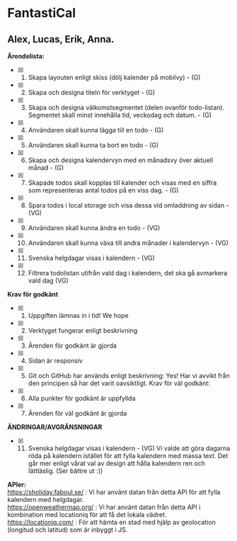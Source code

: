# FantastiCal

## Alex, Lucas, Erik, Anna.

**Ärendelista:**

- [x] 1. Skapa layouten enligt skiss (dölj kalender på mobilvy) - (G)
- [x] 2. Skapa och designa titeln för verktyget - (G)
- [x] 3. Skapa och designa välkomstsegmentet (delen ovanför todo-listan). Segmentet skall
     minst innehålla tid, veckodag och datum. - (G)
- [x] 4. Användaren skall kunna lägga till en todo - (G)
- [x] 5. Användaren skall kunna ta bort en todo - (G)
- [x] 6. Skapa och designa kalendervyn med en månadsvy över aktuell månad - (G)
- [x] 7. Skapade todos skall kopplas till kalender och visas med en siffra som representeras
     antal todos på en viss dag. - (G)
- [x] 8. Spara todos i local storage och visa dessa vid omladdning av sidan - (VG)
- [x] 9. Användaren skall kunna ändra en todo - (VG)
- [x] 10. Användaren skall kunna växa till andra månader i kalendervyn - (VG)
- [x] 11. Svenska helgdagar visas i kalendern - (VG)
- [x] 12. Filtrera todolistan utifrån vald dag i kalendern, det ska gå avmarkera vald dag (VG)

**Krav för godkänt**

- [x] 1. Uppgiften lämnas in i tid! We hope
- [x] 2. Verktyget fungerar enligt beskrivning
- [x] 3. Ärenden för godkänt är gjorda
- [x] 4. Sidan är responsiv
- [x] 5. Git och GitHub har används enligt beskrivning: Yes! Har vi avvikt från den principen så har det varit oavsiktligt.
     Krav för väl godkänt:
- [x] 6. Alla punkter för godkänt är uppfyllda
- [x] 7. Ärenden för väl godkänt är gjorda

**ÄNDRINGAR/AVGRÄNSNINGAR**

- [x] 11. Svenska helgdagar visas i kalendern - (VG)
      Vi valde att göra dagarna röda på kalendern istället för att fylla kalendern med massa text. Det går mer enligt vårat val av design att hålla kalendern ren och lättläslig. (Ser bättre ut :))

**APIer:** \
https://sholiday.faboul.se/ : Vi har använt datan från detta API för att fylla kalendern med helgdagar. \
https://openweathermap.org/ : Vi har använt datan från detta API i kombination med locationiq för att få det lokala vädret. \
https://locationiq.com/ : För att hämta en stad med hjälp av geolocation (longitud och latitud) som är inbyggt i JS.

